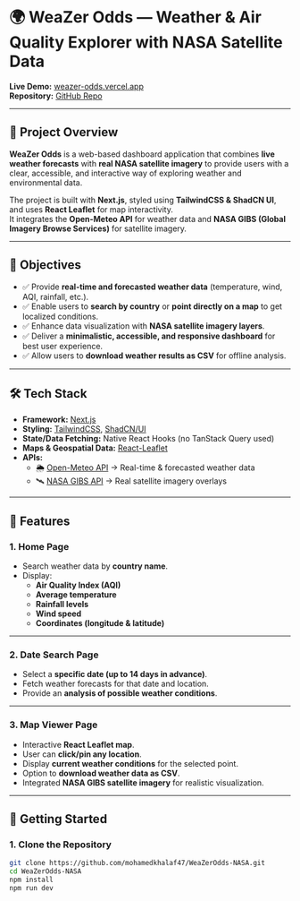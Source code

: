 # 🌍 WeaZer Odds — Weather & Air Quality Explorer with NASA Satellite Data

**Live Demo:** [weazer-odds.vercel.app](https://weazer-odds.vercel.app)  
**Repository:** [GitHub Repo](https://github.com/mohamedkhalaf47/WeaZerOdds-NASA)

---

## 📌 Project Overview

**WeaZer Odds** is a web-based dashboard application that combines **live weather forecasts** with **real NASA satellite imagery** to provide users with a clear, accessible, and interactive way of exploring weather and environmental data.

The project is built with **Next.js**, styled using **TailwindCSS & ShadCN UI**, and uses **React Leaflet** for map interactivity.  
It integrates the **Open-Meteo API** for weather data and **NASA GIBS (Global Imagery Browse Services)** for satellite imagery.

---

## 🎯 Objectives

- ✅ Provide **real-time and forecasted weather data** (temperature, wind, AQI, rainfall, etc.).  
- ✅ Enable users to **search by country** or **point directly on a map** to get localized conditions.  
- ✅ Enhance data visualization with **NASA satellite imagery layers**.  
- ✅ Deliver a **minimalistic, accessible, and responsive dashboard** for best user experience.  
- ✅ Allow users to **download weather results as CSV** for offline analysis.  

---

## 🛠️ Tech Stack

- **Framework:** [Next.js](https://nextjs.org/)  
- **Styling:** [TailwindCSS](https://tailwindcss.com/), [ShadCN/UI](https://ui.shadcn.com/)  
- **State/Data Fetching:** Native React Hooks (no TanStack Query used)  
- **Maps & Geospatial Data:** [React-Leaflet](https://react-leaflet.js.org/)  
- **APIs:**
  - 🌦️ [Open-Meteo API](https://open-meteo.com/) → Real-time & forecasted weather data  
  - 🛰️ [NASA GIBS API](https://nasa-gibs.github.io/gibs-api-docs/) → Real satellite imagery overlays  

---

## 📑 Features

### 1. **Home Page**
- Search weather data by **country name**.  
- Display:
  - **Air Quality Index (AQI)**
  - **Average temperature**
  - **Rainfall levels**
  - **Wind speed**
  - **Coordinates (longitude & latitude)**  

---

### 2. **Date Search Page**
- Select a **specific date (up to 14 days in advance)**.  
- Fetch weather forecasts for that date and location.  
- Provide an **analysis of possible weather conditions**.  

---

### 3. **Map Viewer Page**
- Interactive **React Leaflet map**.  
- User can **click/pin any location**.  
- Display **current weather conditions** for the selected point.  
- Option to **download weather data as CSV**.  
- Integrated **NASA GIBS satellite imagery** for realistic visualization.  

---

## 🚀 Getting Started

### 1. Clone the Repository
```bash
git clone https://github.com/mohamedkhalaf47/WeaZerOdds-NASA.git
cd WeaZerOdds-NASA
npm install
npm run dev
